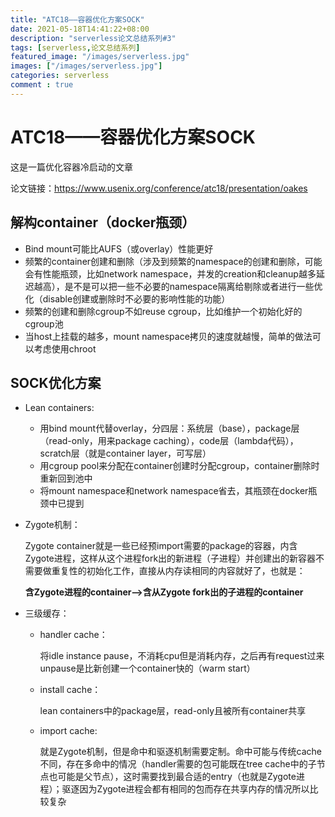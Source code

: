 ```yaml
---
title: "ATC18——容器优化方案SOCK"
date: 2021-05-18T14:41:22+08:00 
description: "serverless论文总结系列#3"
tags: [serverless,论文总结系列]
featured_image: "/images/serverless.jpg"
images: ["/images/serverless.jpg"]
categories: serverless
comment : true
---
```


# ATC18——容器优化方案SOCK 

这是一篇优化容器冷启动的文章

论文链接：https://www.usenix.org/conference/atc18/presentation/oakes

## 解构container（docker瓶颈）

- Bind mount可能比AUFS（或overlay）性能更好
- 频繁的container创建和删除（涉及到频繁的namespace的创建和删除，可能会有性能瓶颈，比如network namespace，并发的creation和cleanup越多延迟越高），是不是可以把一些不必要的namespace隔离给剔除或者进行一些优化（disable创建或删除时不必要的影响性能的功能）
- 频繁的创建和删除cgroup不如reuse cgroup，比如维护一个初始化好的cgroup池
- 当host上挂载的越多，mount namespace拷贝的速度就越慢，简单的做法可以考虑使用chroot



## SOCK优化方案

- Lean containers:

  - 用bind mount代替overlay，分四层：系统层（base），package层（read-only，用来package caching），code层（lambda代码），scratch层（就是container layer，可写层）
  - 用cgroup pool来分配在container创建时分配cgroup，container删除时重新回到池中
  - 将mount namespace和network namespace省去，其瓶颈在docker瓶颈中已提到

- Zygote机制：

  Zygote container就是一些已经预import需要的package的容器，内含Zygote进程，这样从这个进程fork出的新进程（子进程）并创建出的新容器不需要做重复性的初始化工作，直接从内存读相同的内容就好了，也就是：

  **含Zygote进程的container-->含从Zygote fork出的子进程的container**

- 三级缓存：

  - handler cache：

    将idle instance pause，不消耗cpu但是消耗内存，之后再有request过来unpause是比新创建一个container快的（warm start）

  - install cache：

    lean containers中的package层，read-only且被所有container共享

  - import cache:

    就是Zygote机制，但是命中和驱逐机制需要定制。命中可能与传统cache不同，存在多命中的情况（handler需要的包可能既在tree cache中的子节点也可能是父节点），这时需要找到最合适的entry（也就是Zygote进程）；驱逐因为Zygote进程会都有相同的包而存在共享内存的情况所以比较复杂

  


